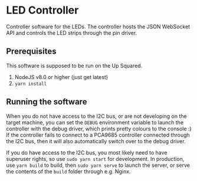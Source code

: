 # LED Controller

Controller software for the LEDs. The controller hosts the JSON WebSocket API and controls the LED strips through the pin driver.

## Prerequisites

This software is supposed to be run on the Up Squared.

1. NodeJS v8.0 or higher (just get latest)
2. `yarn install`

## Running the software

When you do not have access to the I2C bus, or are not developing on the target machine, you can set the `DEBUG` environment variable to launch the controller with the debug driver, which prints pretty colours to the console :) If the controller fails to connect to a PCA9685 controller connected through the I2C bus, then it will also automatically switch over to the debug driver.

If you do have access to the I2C bus, you most likely need to have superuser rights, so use `sudo yarn start` for development. In production, use `yarn build` to build, then `sudo yarn serve` to launch the server, or serve the contents of the `build` folder through e.g. Nginx.
